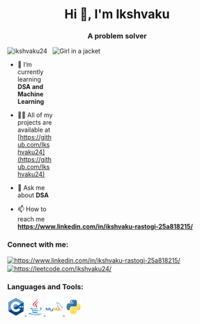 <h1 align="center">Hi 👋, I'm Ikshvaku</h1>
<h3 align="center">A problem solver</h3>
<img align="right" src="https://camo.githubusercontent.com/a4c584bce1c41271485d28f92aaf9f581b3c88b68ca723b6edfd58b4ba988c2b/68747470733a2f2f63646e2e6472696262626c652e636f6d2f75736572732f313138373833362f73637265656e73686f74732f363533393432392f70726f6772616d65722e676966" alt="Girl in a jacket" width="400" height="400">

<p align="left"> <img src="https://komarev.com/ghpvc/?username=ikshvaku24&label=Profile%20views&color=0e75b6&style=flat" alt="ikshvaku24" /> </p>

- 🌱 I’m currently learning **DSA and Machine Learning**

- 👨‍💻 All of my projects are available at [https://github.com/Ikshvaku24](https://github.com/Ikshvaku24)

- 💬 Ask me about **DSA**

- 📫 How to reach me **https://www.linkedin.com/in/ikshvaku-rastogi-25a818215/**

<h3 align="left">Connect with me:</h3>
<p align="left">
<a href="https://linkedin.com/in/https://www.linkedin.com/in/ikshvaku-rastogi-25a818215/" target="blank"><img align="center" src="https://raw.githubusercontent.com/rahuldkjain/github-profile-readme-generator/master/src/images/icons/Social/linked-in-alt.svg" alt="https://www.linkedin.com/in/ikshvaku-rastogi-25a818215/" height="30" width="40" /></a>
<a href="https://www.leetcode.com/https://leetcode.com/ikshvaku24/" target="blank"><img align="center" src="https://raw.githubusercontent.com/rahuldkjain/github-profile-readme-generator/master/src/images/icons/Social/leet-code.svg" alt="https://leetcode.com/ikshvaku24/" height="30" width="40" /></a>
</p>

<h3 align="left">Languages and Tools:</h3>
<p align="left"> <a href="https://www.w3schools.com/cpp/" target="_blank" rel="noreferrer"> <img src="https://raw.githubusercontent.com/devicons/devicon/master/icons/cplusplus/cplusplus-original.svg" alt="cplusplus" width="40" height="40"/> </a> <a href="https://www.java.com" target="_blank" rel="noreferrer"> <img src="https://raw.githubusercontent.com/devicons/devicon/master/icons/java/java-original.svg" alt="java" width="40" height="40"/> </a> <a href="https://www.mysql.com/" target="_blank" rel="noreferrer"> <img src="https://raw.githubusercontent.com/devicons/devicon/master/icons/mysql/mysql-original-wordmark.svg" alt="mysql" width="40" height="40"/> </a> <a href="https://www.python.org" target="_blank" rel="noreferrer"> <img src="https://raw.githubusercontent.com/devicons/devicon/master/icons/python/python-original.svg" alt="python" width="40" height="40"/> </a> </p>

